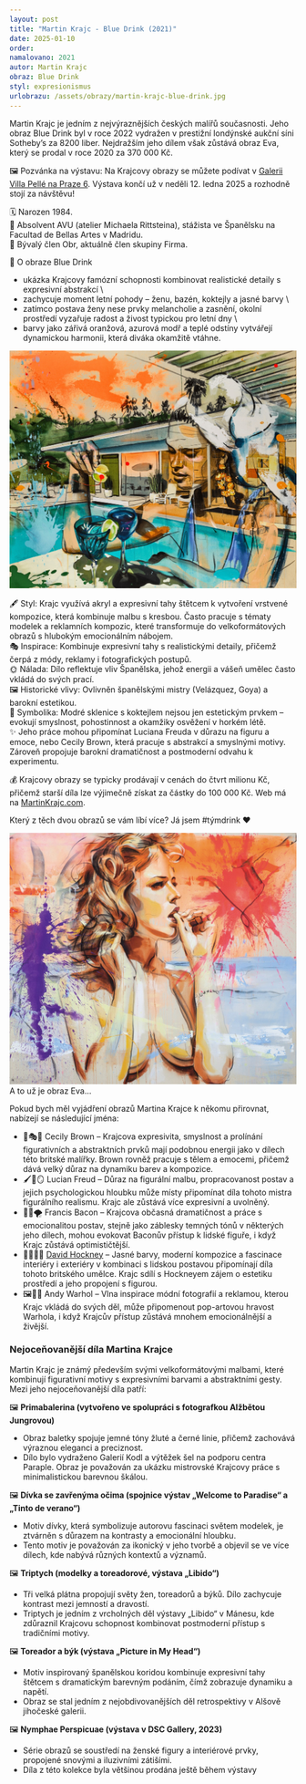 ```yaml
---
layout: post
title: "Martin Krajc - Blue Drink (2021)"
date: 2025-01-10
order: 
namalovano: 2021
autor: Martin Krajc
obraz: Blue Drink
styl: expresionismus
urlobrazu: /assets/obrazy/martin-krajc-blue-drink.jpg
---
```


Martin Krajc je jedním z nejvýraznějších českých malířů současnosti. Jeho obraz Blue Drink byl v roce 2022 vydražen v prestižní londýnské aukční síni Sotheby’s za 8200 liber. Nejdražším jeho dílem však zůstává obraz Eva, který se prodal v roce 2020 za 370 000 Kč.

🖼️ Pozvánka na výstavu: Na Krajcovy obrazy se můžete podívat v [Galerii Villa Pellé na Praze 6](https://villapelle.cz/pripravujeme-28-11-10-1-2025-martin-krajc-temptations/). Výstava končí už  v neděli 12. ledna 2025 a rozhodně stojí za návštěvu! 

🗓️ Narozen 1984. \
🏫 Absolvent AVU (atelier Michaela Rittsteina), stážista ve Španělsku na Facultad de Bellas Artes v Madridu. \
👥 Bývalý člen Obr, aktuálně člen skupiny Firma. 

🎨 O obraze Blue Drink
- ukázka Krajcovy famózní schopnosti kombinovat realistické detaily s expresivní abstrakcí \
- zachycuje moment letní pohody – ženu, bazén, koktejly a jasné barvy \
- zatímco postava ženy nese prvky melancholie a zasnění, okolní prostředí vyzařuje radost a živost typickou pro letní dny \
- barvy jako zářivá oranžová, azurová modř a teplé odstíny vytvářejí dynamickou harmonii, která diváka okamžitě vtáhne.

![Martin Krajc - Blue Dring](/assets/obrazy/martin-krajc-blue-drink.jpg)

🖋️ Styl: Krajc využívá akryl a expresivní tahy štětcem k vytvoření vrstvené kompozice, která kombinuje malbu s kresbou. Často pracuje s tématy modelek a reklamních kompozic, které transformuje do velkoformátových obrazů s hlubokým emocionálním nábojem. \
🎭 Inspirace: Kombinuje expresivní tahy s realistickými detaily, přičemž čerpá z módy, reklamy i fotografických postupů. \
🌞 Nálada: Dílo reflektuje vliv Španělska, jehož energii a vášeň umělec často vkládá do svých prací. \
🖼️ Historické vlivy: Ovlivněn španělskými mistry (Velázquez, Goya) a barokní estetikou. \
🍹 Symbolika: Modré sklenice s koktejlem nejsou jen estetickým prvkem – evokují smyslnost, pohostinnost a okamžiky osvěžení v horkém létě. \
✨ Jeho práce mohou připomínat Luciana Freuda v důrazu na figuru a emoce, nebo Cecily Brown, která pracuje s abstrakcí a smyslnými motivy. Zároveň propojuje barokní dramatičnost a postmoderní odvahu k experimentu.

💰 Krajcovy obrazy se typicky prodávají v cenách do čtvrt milionu Kč, přičemž starší díla lze výjimečně získat za částky do 100 000 Kč. Web má na [MartinKrajc.com](https://www.martinkrajc.com).

Který z těch dvou obrazů se vám líbí více? Já jsem #týmdrink ♥️ 

![Martin Krajc - Eva](/assets/obrazy/martin-krajc-eva.jpg)
A to už je obraz Eva...

Pokud bych měl vyjádření obrazů Martina Krajce k někomu přirovnat, nabízejí se následující jména:
- 💃🎭✨ Cecily Brown – Krajcova expresivita, smyslnost a prolínání figurativních a abstraktních prvků mají podobnou energii jako v dílech této britské malířky. Brown rovněž pracuje s tělem a emocemi, přičemž dává velký důraz na dynamiku barev a kompozice.
- 🖌️👤🪞 Lucian Freud – Důraz na figurální malbu, propracovanost postav a jejich psychologickou hloubku může místy připomínat díla tohoto mistra figurálního realismu. Krajc ale zůstává více expresivní a uvolněný.
- 🎨🖤🌪️ Francis Bacon – Krajcova občasná dramatičnost a práce s emocionalitou postav, stejně jako záblesky temných tónů v některých jeho dílech, mohou evokovat Baconův přístup k lidské figuře, i když Krajc zůstává optimističtější.
- 🌈🏊‍♂️🏡 [David Hockney](https://www.marigold.cz/obrazy/david-hockney-portrait-of-an-artist/) – Jasné barvy, moderní kompozice a fascinace interiéry i exteriéry v kombinaci s lidskou postavou připomínají díla tohoto britského umělce. Krajc sdílí s Hockneyem zájem o estetiku prostředí a jeho propojení s figurou.
- 🖼️🍔💥 Andy Warhol – Vlna inspirace módní fotografií a reklamou, kterou Krajc vkládá do svých děl, může připomenout pop-artovou hravost Warhola, i když Krajcův přístup zůstává mnohem emocionálnější a živější.

### Nejoceňovanější díla Martina Krajce

Martin Krajc je známý především svými velkoformátovými malbami, které kombinují figurativní motivy s expresivními barvami a abstraktními gesty. Mezi jeho nejoceňovanější díla patří:



🖼️  **Primabalerina (vytvořeno ve spolupráci s fotografkou Alžbětou Jungrovou)**
-   Obraz baletky spojuje jemné tóny žluté a černé linie, přičemž zachovává výraznou eleganci a preciznost.
-   Dílo bylo vydraženo Galerií Kodl a výtěžek šel na podporu centra Paraple. Obraz je považován za ukázku mistrovské Krajcovy práce s minimalistickou barevnou škálou.

🖼️  **Dívka se zavřenýma očima (spojnice výstav „Welcome to Paradise“ a „Tinto de verano“)**
-   Motiv dívky, která symbolizuje autorovu fascinaci světem modelek, je ztvárněn s důrazem na kontrasty a emocionální hloubku.
-   Tento motiv je považován za ikonický v jeho tvorbě a objevil se ve více dílech, kde nabývá různých kontextů a významů.

🖼️  **Triptych (modelky a toreadorové, výstava „Libido“)**
-   Tři velká plátna propojují světy žen, toreadorů a býků. Dílo zachycuje kontrast mezi jemností a dravostí.
-    Triptych je jedním z vrcholných děl výstavy „Libido“ v Mánesu, kde zdůraznil Krajcovu schopnost kombinovat postmoderní přístup s tradičními motivy.

🖼️  **Toreador a býk (výstava „Picture in My Head“)**
-   Motiv inspirovaný španělskou koridou kombinuje expresivní tahy štětcem s dramatickým barevným podáním, čímž zobrazuje dynamiku a napětí.
-   Obraz se stal jedním z nejobdivovanějších děl retrospektivy v Alšově jihočeské galerii.

🖼️  **Nymphae Perspicuae (výstava v DSC Gallery, 2023)**
-   Série obrazů se soustředí na ženské figury a interiérové prvky, propojené snovými a iluzivními zátišími.
-   Díla z této kolekce byla většinou prodána ještě během výstavy


